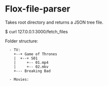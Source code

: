 # Flox-file-parser

Takes root directory and returns a JSON tree file.

$ curl 127.0.0.1:3000/fetch_files

Folder structure:
```
  - TV:
    +--+ Game of Thrones
    |  +--+ S01
    |     +-- 01.mp4
    |     +-- 02.mkv
    +--- Breaking Bad

  - Movies:
```
